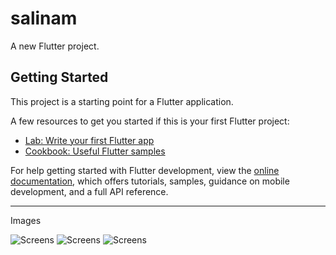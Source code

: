 # salinam

A new Flutter project.

## Getting Started

This project is a starting point for a Flutter application.

A few resources to get you started if this is your first Flutter project:

- [Lab: Write your first Flutter app](https://docs.flutter.dev/get-started/codelab)
- [Cookbook: Useful Flutter samples](https://docs.flutter.dev/cookbook)

For help getting started with Flutter development, view the
[online documentation](https://docs.flutter.dev/), which offers tutorials,
samples, guidance on mobile development, and a full API reference.

___

Images

![Screens](https://s.cafebazaar.ir/images/upload/screenshot/com.example.salinam-910208434047.jpg?x-img=v1/format,type_webp,lossless_false/resize,h_600,lossless_false/optimize)
![Screens](https://s.cafebazaar.ir/images/upload/screenshot/com.example.salinam-383429119022.jpg?x-img=v1/format,type_webp,lossless_false/resize,h_600,lossless_false/optimize)
![Screens](https://s.cafebazaar.ir/images/upload/screenshot/com.example.salinam-689997821175.jpg?x-img=v1/format,type_webp,lossless_false/resize,h_600,lossless_false/optimize)
